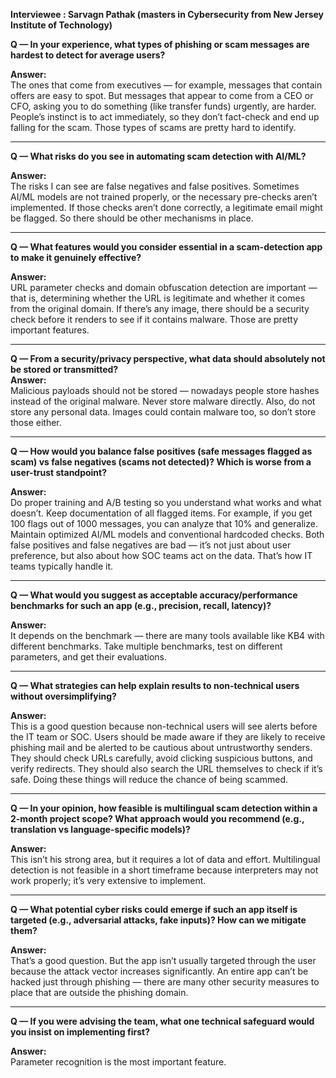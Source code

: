 **Interviewee : Sarvagn Pathak (masters in Cybersecurity from New Jersey Institute of Technology)**

**Q — In your experience, what types of phishing or scam messages are hardest to detect for average users?**

**Answer:**  
The ones that come from executives — for example, messages that contain offers are easy to spot. But messages that appear to come from a CEO or CFO, asking you to do something (like transfer funds) urgently, are harder. People’s instinct is to act immediately, so they don’t fact-check and end up falling for the scam. Those types of scams are pretty hard to identify.

---

**Q — What risks do you see in automating scam detection with AI/ML?**

**Answer:**  
The risks I can see are false negatives and false positives. Sometimes AI/ML models are not trained properly, or the necessary pre-checks aren’t implemented. If those checks aren’t done correctly, a legitimate email might be flagged. So there should be other mechanisms in place.

---

**Q — What features would you consider essential in a scam-detection app to make it genuinely effective?**

**Answer:**  
URL parameter checks and domain obfuscation detection are important — that is, determining whether the URL is legitimate and whether it comes from the original domain. If there’s any image, there should be a security check before it renders to see if it contains malware. Those are pretty important features.

---

**Q — From a security/privacy perspective, what data should absolutely not be stored or transmitted?**  
**Answer:**  
Malicious payloads should not be stored — nowadays people store hashes instead of the original malware. Never store malware directly. Also, do not store any personal data. Images could contain malware too, so don’t store those either.

---

**Q — How would you balance false positives (safe messages flagged as scam) vs false negatives (scams not detected)? Which is worse from a user-trust standpoint?**

**Answer:**  
Do proper training and A/B testing so you understand what works and what doesn’t. Keep documentation of all flagged items. For example, if you get 100 flags out of 1000 messages, you can analyze that 10% and generalize. Maintain optimized AI/ML models and conventional hardcoded checks. Both false positives and false negatives are bad — it’s not just about user preference, but also about how SOC teams act on the data. That’s how IT teams typically handle it.

---

**Q — What would you suggest as acceptable accuracy/performance benchmarks for such an app (e.g., precision, recall, latency)?**

**Answer:**  
It depends on the benchmark — there are many tools available like KB4 with different benchmarks. Take multiple benchmarks, test on different parameters, and get their evaluations.

---

**Q — What strategies can help explain results to non-technical users without oversimplifying?**

**Answer:**  
This is a good question because non-technical users will see alerts before the IT team or SOC. Users should be made aware if they are likely to receive phishing mail and be alerted to be cautious about untrustworthy senders. They should check URLs carefully, avoid clicking suspicious buttons, and verify redirects. They should also search the URL themselves to check if it’s safe. Doing these things will reduce the chance of being scammed.

---

**Q — In your opinion, how feasible is multilingual scam detection within a 2-month project scope? What approach would you recommend (e.g., translation vs language-specific models)?**

**Answer:**  
This isn’t his strong area, but it requires a lot of data and effort. Multilingual detection is not feasible in a short timeframe because interpreters may not work properly; it’s very extensive to implement.

---

**Q — What potential cyber risks could emerge if such an app itself is targeted (e.g., adversarial attacks, fake inputs)? How can we mitigate them?**

**Answer:**  
That’s a good question. But the app isn’t usually targeted through the user because the attack vector increases significantly. An entire app can’t be hacked just through phishing — there are many other security measures to place that are outside the phishing domain.

---

**Q — If you were advising the team, what one technical safeguard would you insist on implementing first?**

**Answer:**  
Parameter recognition is the most important feature.

